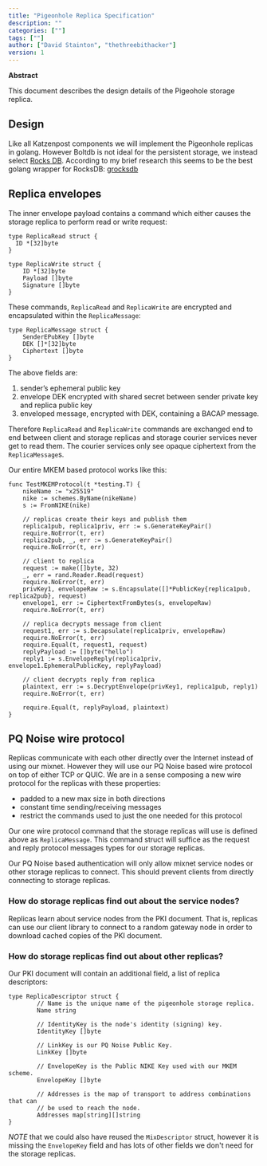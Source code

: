 ```yaml
---
title: "Pigeonhole Replica Specification"
description: ""
categories: [""]
tags: [""]
author: ["David Stainton", "thethreebithacker"]
version: 1
---
```


**Abstract**

This document describes the design details of the Pigeohole storage replica.


## Design

Like all Katzenpost components we will implement the Pigeonhole replicas in golang.
However Boltdb is not ideal for the persistent storage, we instead select [Rocks DB](https://rocksdb.org/).
According to my brief research this seems to be the best golang wrapper for RocksDB:
[grocksdb](https://github.com/linxGnu/grocksdb)

## Replica envelopes

The inner envelope payload contains a command which either causes the storage replica to perform read or write request:

```golang
type ReplicaRead struct {
  ID *[32]byte
}

type ReplicaWrite struct {
	ID *[32]byte
	Payload []byte
	Signature []byte
}
```

These commands, `ReplicaRead` and `ReplicaWrite` are encrypted and encapsulated within the `ReplicaMessage`:

```golang
type ReplicaMessage struct {
	SenderEPubKey []byte
	DEK []*[32]byte
	Ciphertext []byte
}
```
The above fields are:
1. sender’s ephemeral public key
2. envelope DEK encrypted with shared secret between sender private key and replica public key
3. enveloped message, encrypted with DEK, containing a BACAP message.


Therefore `ReplicaRead` and `ReplicaWrite` commands are exchanged end
to end between client and storage replicas and storage courier
services never get to read them. The courier services only see opaque
ciphertext from the `ReplicaMessage`s.

Our entire MKEM based protocol works like this:

```golang
func TestMKEMProtocol(t *testing.T) {
	nikeName := "x25519"
	nike := schemes.ByName(nikeName)
	s := FromNIKE(nike)

	// replicas create their keys and publish them
	replica1pub, replica1priv, err := s.GenerateKeyPair()
	require.NoError(t, err)
	replica2pub, _, err := s.GenerateKeyPair()
	require.NoError(t, err)

	// client to replica
	request := make([]byte, 32)
	_, err = rand.Reader.Read(request)
	require.NoError(t, err)
	privKey1, envelopeRaw := s.Encapsulate([]*PublicKey{replica1pub, replica2pub}, request)
	envelope1, err := CiphertextFromBytes(s, envelopeRaw)
	require.NoError(t, err)

	// replica decrypts message from client
	request1, err := s.Decapsulate(replica1priv, envelopeRaw)
	require.NoError(t, err)
	require.Equal(t, request1, request)
	replyPayload := []byte("hello")
	reply1 := s.EnvelopeReply(replica1priv, envelope1.EphemeralPublicKey, replyPayload)

	// client decrypts reply from replica
	plaintext, err := s.DecryptEnvelope(privKey1, replica1pub, reply1)
	require.NoError(t, err)

	require.Equal(t, replyPayload, plaintext)
}
```

## PQ Noise wire protocol

Replicas communicate with each other directly over the Internet instead of using our mixnet.
However they will use our PQ Noise based wire protocol on top of either TCP or QUIC.
We are in a sense composing a new wire protocol for the replicas with these properties:

* padded to a new max size in both directions
* constant time sending/receiving messages
* restrict the commands used to just the one needed for this protocol

Our one wire protocol command that the storage replicas will use is defined
above as `ReplicaMessage`. This command struct will suffice as the request and
reply protocol messages types for our storage replicas.

Our PQ Noise based authentication will only allow mixnet service nodes or other storage replicas to connect.
This should prevent clients from directly connecting to storage replicas.

### How do storage replicas find out about the service nodes?

Replicas learn about service nodes from the PKI document. That is,
replicas can use our client library to connect to a random gateway
node in order to download cached copies of the PKI document.

### How do storage replicas find out about other replicas?

Our PKI document will contain an additional field, a list of
replica descriptors:


```golang
type ReplicaDescriptor struct {
        // Name is the unique name of the pigeonhole storage replica.
        Name string
  
        // IdentityKey is the node's identity (signing) key.
        IdentityKey []byte
  
        // LinkKey is our PQ Noise Public Key.
        LinkKey []byte

        // EnvelopeKey is the Public NIKE Key used with our MKEM scheme.
        EnvelopeKey []byte
  
        // Addresses is the map of transport to address combinations that can
        // be used to reach the node.
        Addresses map[string][]string
}
```

*NOTE* that we could also have reused the `MixDescriptor` struct, however it is missing the `EnvelopeKey` field
and has lots of other fields we don't need for the storage replicas.
